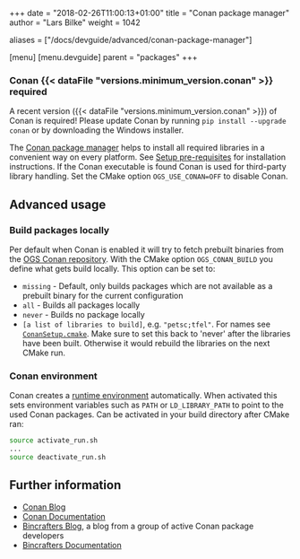+++
date = "2018-02-26T11:00:13+01:00"
title = "Conan package manager"
author = "Lars Bilke"
weight = 1042

aliases = ["/docs/devguide/advanced/conan-package-manager"]

[menu]
  [menu.devguide]
    parent = "packages"
+++

<div class='note'>

### <i class="far fa-exclamation-triangle"></i> Conan {{< dataFile "versions.minimum_version.conan" >}} required

A recent version ({{< dataFile "versions.minimum_version.conan" >}}) of Conan is required! Please update Conan by running `pip install --upgrade conan` or by downloading the Windows installer.
</div>

The [Conan package manager](https://www.conan.io) helps to install all required libraries in a convenient way on every platform. See [Setup pre-requisites](../../getting-started/prerequisites/) for installation instructions. If the Conan executable is found Conan is used for third-party library handling. Set the CMake option `OGS_USE_CONAN=OFF` to disable Conan.

## Advanced usage

### Build packages locally

Per default when Conan is enabled it will try to fetch prebuilt binaries from the [OGS Conan repository](https://ogs.jfrog.io/ogs/conan/). With the CMake option `OGS_CONAN_BUILD` you define what gets build locally. This option can be set to:

- `missing` - Default, only builds packages which are not available as a prebuilt binary for the current configuration
- `all` - Builds all packages locally
- `never` - Builds no package locally
- `[a list of libraries to build]`, e.g. `"petsc;tfel"`. For names see [`ConanSetup.cmake`](https://gitlab.opengeosys.org/ogs/ogs/-/blob/master/scripts/cmake/ConanSetup.cmake). Make sure to set this back to 'never' after the libraries have been built. Otherwise it would rebuild the libraries on the next CMake run.

### Conan environment

Conan creates a [runtime environment](https://docs.conan.io/en/latest/mastering/virtualenv.html#virtualrunenv-generator) automatically. When activated this sets environment variables such as `PATH` or `LD_LIBRARY_PATH` to point to the used Conan packages. Can be activated in your build directory after CMake ran:

```bash
source activate_run.sh
...
source deactivate_run.sh
```

## Further information

- [Conan Blog](https://blog.conan.io)
- [Conan Documentation](https://docs.conan.io/en/latest/)
- [Bincrafters Blog](https://bincrafters.github.io/tag/conan/), a blog from a group of active Conan package developers
- [Bincrafters Documentation](https://bincrafters.readthedocs.io/en/latest/introduction_to_conan.html)
